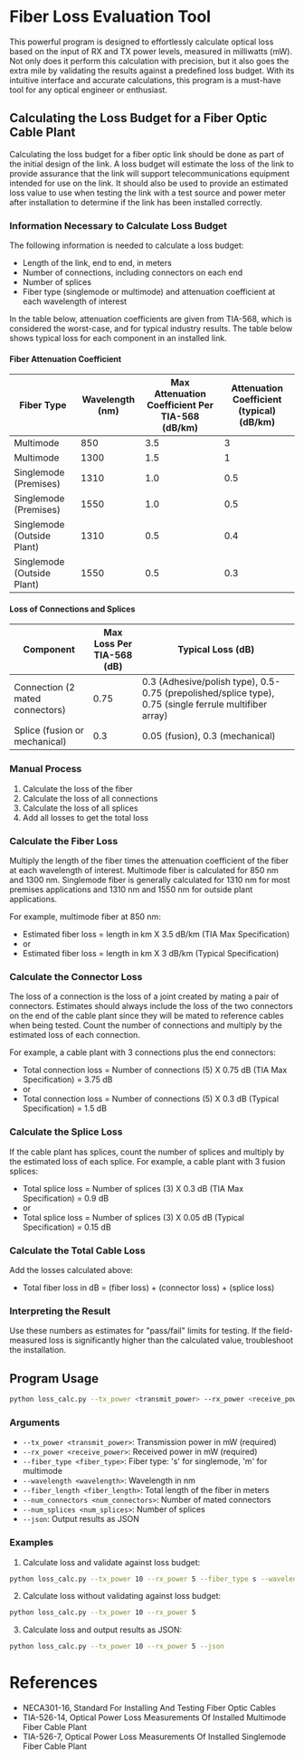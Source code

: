 # Fiber Loss Evaluation Tool
This powerful program is designed to effortlessly calculate optical loss based on the input of RX and TX power levels, measured in milliwatts (mW). Not only does it perform this calculation with precision, but it also goes the extra mile by validating the results against a predefined loss budget. With its intuitive interface and accurate calculations, this program is a must-have tool for any optical engineer or enthusiast.


## Calculating the Loss Budget for a Fiber Optic Cable Plant

Calculating the loss budget for a fiber optic link should be done as part of the initial design of the link. A loss budget will estimate the loss of the link to provide assurance that the link will support telecommunications equipment intended for use on the link. It should also be used to provide an estimated loss value to use when testing the link with a test source and power meter after installation to determine if the link has been installed correctly.

### Information Necessary to Calculate Loss Budget

The following information is needed to calculate a loss budget:
- Length of the link, end to end, in meters
- Number of connections, including connectors on each end
- Number of splices
- Fiber type (singlemode or multimode) and attenuation coefficient at each wavelength of interest

In the table below, attenuation coefficients are given from TIA-568, which is considered the worst-case, and for typical industry results. The table below shows typical loss for each component in an installed link.

#### Fiber Attenuation Coefficient

| Fiber Type | Wavelength (nm) | Max Attenuation Coefficient Per TIA-568 (dB/km) | Attenuation Coefficient (typical) (dB/km) |
|------------|------------------|-----------------------------------------------|-----------------------------------------|
| Multimode   | 850              | 3.5                                           | 3                                       |
| Multimode   | 1300             | 1.5                                           | 1                                       |
| Singlemode (Premises) | 1310 | 1.0                                           | 0.5                                     |
| Singlemode (Premises) | 1550 | 1.0                                           | 0.5                                     |
| Singlemode (Outside Plant) | 1310 | 0.5                                      | 0.4                                     |
| Singlemode (Outside Plant) | 1550 | 0.5                                      | 0.3                                     |

#### Loss of Connections and Splices

| Component | Max Loss Per TIA-568 (dB) | Typical Loss (dB) |
|-----------|---------------------------|-------------------|
| Connection (2 mated connectors) | 0.75 | 0.3 (Adhesive/polish type), 0.5-0.75 (prepolished/splice type), 0.75 (single ferrule multifiber array) |
| Splice (fusion or mechanical) | 0.3 | 0.05 (fusion), 0.3 (mechanical) |

### Manual Process

1. Calculate the loss of the fiber
2. Calculate the loss of all connections
3. Calculate the loss of all splices
4. Add all losses to get the total loss

### Calculate the Fiber Loss

Multiply the length of the fiber times the attenuation coefficient of the fiber at each wavelength of interest. Multimode fiber is calculated for 850 nm and 1300 nm. Singlemode fiber is generally calculated for 1310 nm for most premises applications and 1310 nm and 1550 nm for outside plant applications.

For example, multimode fiber at 850 nm:
- Estimated fiber loss = length in km X 3.5 dB/km (TIA Max Specification)
- or
- Estimated fiber loss = length in km X 3 dB/km (Typical Specification)

### Calculate the Connector Loss

The loss of a connection is the loss of a joint created by mating a pair of connectors. Estimates should always include the loss of the two connectors on the end of the cable plant since they will be mated to reference cables when being tested. Count the number of connections and multiply by the estimated loss of each connection.

For example, a cable plant with 3 connections plus the end connectors:
- Total connection loss = Number of connections (5) X 0.75 dB (TIA Max Specification) = 3.75 dB
- or
- Total connection loss = Number of connections (5) X 0.3 dB (Typical Specification) = 1.5 dB

### Calculate the Splice Loss

If the cable plant has splices, count the number of splices and multiply by the estimated loss of each splice. For example, a cable plant with 3 fusion splices:
- Total splice loss = Number of splices (3) X 0.3 dB (TIA Max Specification) = 0.9 dB
- or
- Total splice loss = Number of splices (3) X 0.05 dB (Typical Specification) = 0.15 dB

### Calculate the Total Cable Loss

Add the losses calculated above:
- Total fiber loss in dB = (fiber loss) + (connector loss) + (splice loss)

### Interpreting the Result

Use these numbers as estimates for "pass/fail" limits for testing. If the field-measured loss is significantly higher than the calculated value, troubleshoot the installation.


## Program Usage

```bash
python loss_calc.py --tx_power <transmit_power> --rx_power <receive_power> [--fiber_type <fiber_type>] [--wavelength <wavelength>] [--fiber_length <fiber_length>] [--num_connectors <num_connectors>] [--num_splices <num_splices>] [--json]
```

### Arguments

- `--tx_power <transmit_power>`: Transmission power in mW (required)
- `--rx_power <receive_power>`: Received power in mW (required)
- `--fiber_type <fiber_type>`: Fiber type: 's' for singlemode, 'm' for multimode
- `--wavelength <wavelength>`: Wavelength in nm
- `--fiber_length <fiber_length>`: Total length of the fiber in meters
- `--num_connectors <num_connectors>`: Number of mated connectors
- `--num_splices <num_splices>`: Number of splices
- `--json`: Output results as JSON

### Examples

1. Calculate loss and validate against loss budget:
```bash
python loss_calc.py --tx_power 10 --rx_power 5 --fiber_type s --wavelength 1310 --fiber_length 1000 --num_connectors 2 --num_splices 1
```

2. Calculate loss without validating against loss budget:
```bash
python loss_calc.py --tx_power 10 --rx_power 5
```

3. Calculate loss and output results as JSON:
```bash
python loss_calc.py --tx_power 10 --rx_power 5 --json
```

# References
- NECA301-16, Standard For Installing And Testing Fiber Optic Cables
- TIA-526-14, Optical Power Loss Measurements Of Installed Multimode Fiber Cable Plant
- TIA-526-7, Optical Power Loss Measurements Of Installed Singlemode Fiber Cable Plant